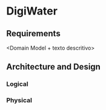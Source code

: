 # DigiWater

<Product Vision>

<Equipa>

<Features>

## Requirements

<Domain Model + texto descritivo>

## Architecture and Design 

### Logical
<Diagrama>
<Texto descritivo>

### Physical
<Diagrama>
<Texto descritivo>
